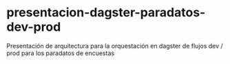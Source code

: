 # presentacion-dagster-paradatos-dev-prod
Presentación de arquitectura para la orquestación en dagster de flujos dev / prod para los paradatos de encuestas 
